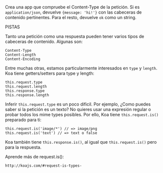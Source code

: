 Crea una app que compruebe el Content-Type de la petición. Si es `application/json`, devuelve `{message: 'hi!'}` con las cabeceras de contenido pertinentes. Para el resto, devuelve `ok` como un string.

PISTAS

Tanto una petición como una respuesta pueden tener varios tipos de cabeceras de contenido. Algunas son:

```
Content-Type
Content-Length
Content-Encoding
```

Entre muchas otras, estamos particularmente interesados en `type` y `length`. Koa tiene getters/setters para type y length:

```
this.request.type
this.request.length
this.response.type
this.response.length
```

Inferir `this.request.type` es un poco dificil. Por ejemplo, ¿Como puedes saber si la petición es un texto? No quieres usar una expresión regular o probar todos los mime types posibles. Por ello, Koa tiene `this.request.is()` preparado para ti:

```
this.request.is('image/*') // => image/png
this.request.is('text') // => text o false
```

Koa también tiene `this.response.is()`, al igual que `this.request.is()` pero para la respuesta.

Aprende más de request.is():

```
http://koajs.com/#request-is-types-
```

